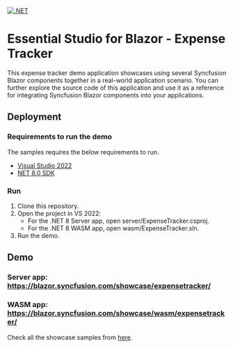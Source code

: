 [![.NET](https://github.com/ArunKumar-SF3979/blazor-showcase-expense-tracker/actions/workflows/dotnet.yml/badge.svg)](https://github.com/ArunKumar-SF3979/blazor-showcase-expense-tracker/actions/workflows/dotnet.yml)

# Essential Studio for Blazor - Expense Tracker

This expense tracker demo application showcases using several Syncfusion Blazor components together in a real-world application scenario. You can further explore the source code of this application and use it as a reference for integrating Syncfusion Blazor components into your applications.

## Deployment

### Requirements to run the demo

The samples requires the below requirements to run.

* [Visual Studio 2022](https://visualstudio.microsoft.com/vs/)
* [NET 8.0 SDK](https://dotnet.microsoft.com/download/dotnet/8.0)

### Run

1. Clone this repository.
2. Open the project in VS 2022:
	- For the .NET 8 Server app, open server/ExpenseTracker.csproj.
	- For the .NET 8 WASM app, open wasm/ExpenseTracker.sln.
3. Run the demo.

## Demo

### Server app: <a href="https://blazor.syncfusion.com/showcase/expensetracker/" target="_blank">https://blazor.syncfusion.com/showcase/expensetracker/</a>

### WASM app: <a href="https://blazor.syncfusion.com/showcase/wasm/expensetracker/" target="_blank">https://blazor.syncfusion.com/showcase/wasm/expensetracker/</a>

Check all the showcase samples from <a href="https://blazor.syncfusion.com/" target="_blank">here</a>.
